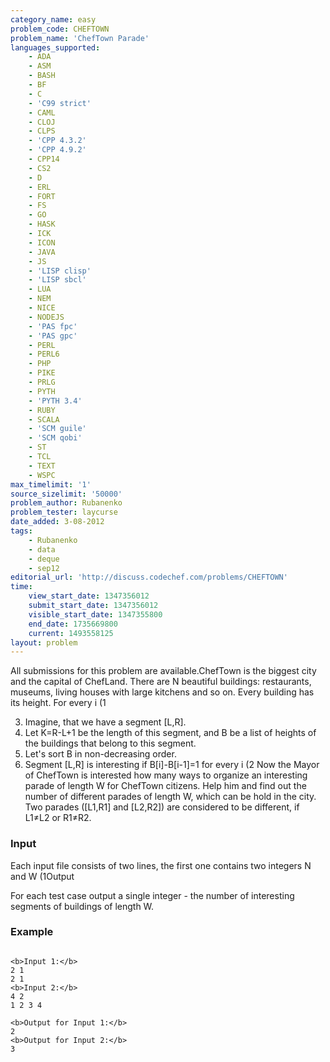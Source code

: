 ```yaml
---
category_name: easy
problem_code: CHEFTOWN
problem_name: 'ChefTown Parade'
languages_supported:
    - ADA
    - ASM
    - BASH
    - BF
    - C
    - 'C99 strict'
    - CAML
    - CLOJ
    - CLPS
    - 'CPP 4.3.2'
    - 'CPP 4.9.2'
    - CPP14
    - CS2
    - D
    - ERL
    - FORT
    - FS
    - GO
    - HASK
    - ICK
    - ICON
    - JAVA
    - JS
    - 'LISP clisp'
    - 'LISP sbcl'
    - LUA
    - NEM
    - NICE
    - NODEJS
    - 'PAS fpc'
    - 'PAS gpc'
    - PERL
    - PERL6
    - PHP
    - PIKE
    - PRLG
    - PYTH
    - 'PYTH 3.4'
    - RUBY
    - SCALA
    - 'SCM guile'
    - 'SCM qobi'
    - ST
    - TCL
    - TEXT
    - WSPC
max_timelimit: '1'
source_sizelimit: '50000'
problem_author: Rubanenko
problem_tester: laycurse
date_added: 3-08-2012
tags:
    - Rubanenko
    - data
    - deque
    - sep12
editorial_url: 'http://discuss.codechef.com/problems/CHEFTOWN'
time:
    view_start_date: 1347356012
    submit_start_date: 1347356012
    visible_start_date: 1347355800
    end_date: 1735669800
    current: 1493558125
layout: problem
---
```

All submissions for this problem are available.ChefTown is the biggest city and the capital of ChefLand. There are N beautiful buildings: restaurants, museums, living houses with large kitchens and so on. Every building has its height. For every i (1

3. Imagine, that we have a segment \[L,R\].
4. Let K=R-L+1 be the length of this segment, and B be a list of heights of the buildings that belong to this segment.
5. Let's sort B in non-decreasing order.
6. Segment \[L,R\] is interesting if B\[i\]-B\[i-1\]=1 for every i (2 Now the Mayor of ChefTown is interested how many ways to organize an interesting parade of length W for ChefTown citizens. Help him and find out the number of different parades of length W, which can be hold in the city. Two parades (\[L1,R1\] and \[L2,R2\]) are considered to be different, if L1≠L2 or R1≠R2.
  
  ### Input
  
   Each input file consists of two lines, the first one contains two integers N and W (1Output
  
  For each test case output a single integer - the number of interesting segments of buildings of length W.
  
  ### Example
  
  ```
  
  <b>Input 1:</b>
  2 1
  2 1
  <b>Input 2:</b>
  4 2
  1 2 3 4
  
  <b>Output for Input 1:</b>
  2
  <b>Output for Input 2:</b>
  3
  ```
